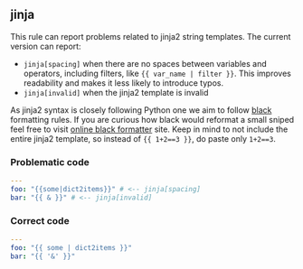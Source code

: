 ## jinja

This rule can report problems related to jinja2 string templates. The current
version can report:

- `jinja[spacing]` when there are no spaces between variables
  and operators, including filters, like `{{ var_name | filter }}`. This
  improves readability and makes it less likely to introduce typos.
- `jinja[invalid]` when the jinja2 template is invalid

As jinja2 syntax is closely following Python one we aim to follow
[black](https://black.readthedocs.io/en/stable/) formatting rules. If you are
curious how black would reformat a small sniped feel free to visit
[online black formatter](https://black.vercel.app/) site. Keep in mind to not
include the entire jinja2 template, so instead of `{{ 1+2==3 }}`, do paste
only `1+2==3`.

### Problematic code

```yaml
---
foo: "{{some|dict2items}}" # <-- jinja[spacing]
bar: "{{ & }}" # <-- jinja[invalid]
```

### Correct code

```yaml
---
foo: "{{ some | dict2items }}"
bar: "{{ '&' }}"
```
